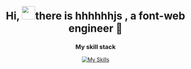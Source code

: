 <div align="center">

# Hi, <img height="36px" width="36px" src="https://user-images.githubusercontent.com/18350557/176309783-0785949b-9127-417c-8b55-ab5a4333674e.gif">there is hhhhhhjs , a font-web engineer 🦖

### My skill stack 

[![My Skills](https://skillicons.dev/icons?i=js,html,css,vue,react,tailwindcss,nodejs,bun,ts,vite,webpack)](https://skillicons.dev)
  
</div>
